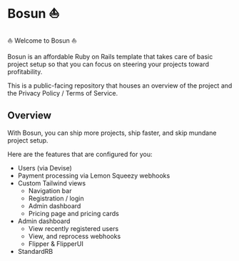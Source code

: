# Bosun ⛵ 

⛵ Welcome to Bosun ⛵

Bosun is an affordable Ruby on Rails template that takes care of basic project setup so that you can focus on steering your projects toward profitability.

This is a public-facing repository that houses an overview of the project and the Privacy Policy / Terms of Service.

## Overview

With Bosun, you can ship more projects, ship faster, and skip mundane project setup.

Here are the features that are configured for you:
* Users (via Devise)
* Payment processing via Lemon Squeezy webhooks
* Custom Tailwind views
  * Navigation bar
  * Registration / login
  * Admin dashboard
  * Pricing page and pricing cards
* Admin dashboard
  * View recently registered users
  * View, and reprocess webhooks
  * Flipper & FlipperUI
* StandardRB

